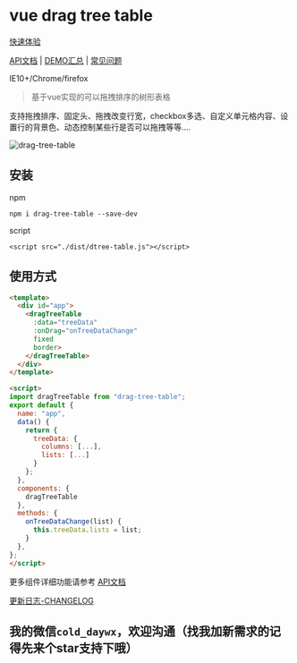 # vue drag tree table


[快速体验](https://www.mofazhuan.com/demo/#/ "vue-drag-tree-table")

[API文档](https://www.mofazhuan.com/2019/11/14/vue-drag-tree-table%E6%96%87%E6%A1%A3/ "vue-drag-tree-table") | [DEMO汇总](https://www.mofazhuan.com/2019/11/15/vue-drag-tree-table%20Demo/ "vue-drag-tree-table") | [常见问题](https://www.mofazhuan.com/2019/11/15/vue-drag-tree-table%E5%B8%B8%E8%A7%81%E9%97%AE%E9%A2%98/ "vue-drag-tree-table")

IE10+/Chrome/firefox
> 基于vue实现的可以拖拽排序的树形表格   

支持拖拽排序、固定头、拖拽改变行宽，checkbox多选、自定义单元格内容、设置行的背景色、动态控制某些行是否可以拖拽等等....

![drag-tree-table](https://www.mofazhuan.com/demo/demo.gif 'drag-tree-table')

## 安装
npm
``` bashs
npm i drag-tree-table --save-dev
```
script
``` bashs
<script src="./dist/dtree-table.js"></script>
```
## 使用方式

```html
<template>
  <div id="app">
    <dragTreeTable
      :data="treeData"
      :onDrag="onTreeDataChange"
      fixed
      border>
    </dragTreeTable>
  </div>
</template>

<script>
import dragTreeTable from "drag-tree-table";
export default {
  name: "app",
  data() {
    return {
      treeData: {
        columns: [...],
        lists: [...]
      }
    };
  },
  components: {
    dragTreeTable
  },
  methods: {
    onTreeDataChange(list) {
      this.treeData.lists = list;
    }
  },
};
</script>

```
更多组件详细功能请参考 [API文档](https://www.mofazhuan.com/2019/11/14/vue-drag-tree-table%E6%96%87%E6%A1%A3/ "vue-drag-tree-table")

[更新日志-CHANGELOG](CHANGELOG.md 'vue-drag-tree-table')

## 我的微信```cold_daywx```，欢迎沟通（找我加新需求的记得先来个star支持下哦）
